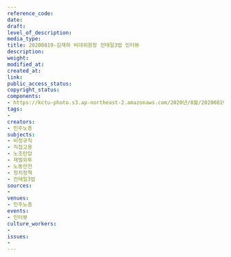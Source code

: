 ```yaml
---
reference_code: 
date: 
draft: 
level_of_description: 
media_type: 
title: 20200819-김재하 비대위원장 전태일3법 인터뷰
description: 
weight: 
modified_at: 
created_at: 
link: 
public_access_status: 
copyright_status: 
components:
- https://kctu-photo.s3.ap-northeast-2.amazonaws.com/2020년/8월/20200819-김재하+비대위원장+전태일3법+인터뷰/WW1D5846.jpg
tags:
- 
creators:
- 민주노총
subjects:
- 비정규직
- 직접고용
- 노조탄압
- 재벌외투
- 노동안전
- 정치정책
- 전태일3법
sources:
- 
venues:
- 민주노총
events:
- 인터뷰
culture_workers:
- 
issues:
- 
---
```

